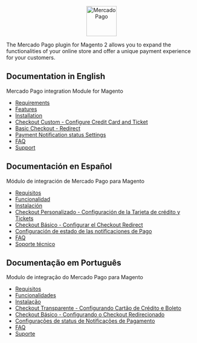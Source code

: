 <p align="center"><a href="https://www.mercadopago.com/"><img src="https://raw.githubusercontent.com/mercadopago/cart-woocommerce/master/assets/images/mplogo.png" height="80" width="auto" alt="MercadoPago">
</a></p>

The Mercado Pago plugin for Magento 2 allows you to expand the functionalities of your online store and offer a unique payment experience for your customers.

## Documentation in English

Mercado Pago integration Module for Magento

* [Requirements](https://github.com/mercadopago/cart-magento2/wiki/Requirements)
* [Features](https://github.com/mercadopago/cart-magento2/wiki/Features)
* [Installation](https://github.com/mercadopago/cart-magento2/wiki/Installation)
* [Checkout Custom - Configure Credit Card and Ticket](https://github.com/mercadopago/cart-magento2/wiki/Configure-Credit-Card-and-Ticket)
* [Basic Checkout - Redirect](https://github.com/mercadopago/cart-magento2/wiki/Configure-Checkout-Redirect)
* [Payment Notification status Settings](https://github.com/mercadopago/cart-magento2/wiki/Payment-Notification-status-settings)
* [FAQ](https://github.com/mercadopago/cart-magento2/wiki/FAQ-English)
* [Support](https://github.com/mercadopago/cart-magento2/wiki/Support)

## Documentación en Español

Módulo de integración de Mercado Pago para Magento

* [Requisitos](https://github.com/mercadopago/cart-magento2/wiki/Requisitos-en-Español)
* [Funcionalidad](https://github.com/mercadopago/cart-magento2/wiki/Funcionalidad)
* [Instalación](https://github.com/mercadopago/cart-magento2/wiki/Instalación)
* [Checkout Personalizado - Configuración de la Tarjeta de crédito y Tickets](https://github.com/mercadopago/cart-magento2/wiki/Configuración-de-la-tarjeta-de-crédito-y-tickets)
* [Checkout Básico - Configurar el Checkout Redirect](https://github.com/mercadopago/cart-magento2/wiki/Configurar-el-Checkout-Redirect)
* [Configuración de estado de las notificaciones de Pago](https://github.com/mercadopago/cart-magento2/wiki/Configuración-de-estado-de-las-notificaciones-de-Pago)
* [FAQ](https://github.com/mercadopago/cart-magento2/wiki/FAQ-Espanhol)
* [Soporte técnico](https://github.com/mercadopago/cart-magento2/wiki/Soporte-técnico)

## Documentação em Português

Modulo de integração do Mercado Pago para Magento

* [Requisitos](https://github.com/mercadopago/cart-magento2/wiki/Requisitos)
* [Funcionalidades](https://github.com/mercadopago/cart-magento2/wiki/Funcionalidades)
* [Instalação](https://github.com/mercadopago/cart-magento2/wiki/Instala%C3%A7%C3%A3o)
* [Checkout Transparente - Configurando Cartão de Crédito e Boleto](https://github.com/mercadopago/cart-magento2/wiki/Configura%C3%A7%C3%A3o-Checkout-Custom-(Cart%C3%A3o-de-Cr%C3%A9dito-e-Boleto))
* [Checkout Básico - Configurando o Checkout Redirecionado](https://github.com/mercadopago/cart-magento2/wiki/Configurando-o-Checkout-Redirecionado)
* [Configurações de status de Notificações de Pagamento](https://github.com/mercadopago/cart-magento2/wiki/Configurações-de-status-de-Notificações-de-Pagamento)
* [FAQ](https://github.com/mercadopago/cart-magento2/wiki/FAQ-Portugues)
* [Suporte](https://github.com/mercadopago/cart-magento2/wiki/Suporte)
